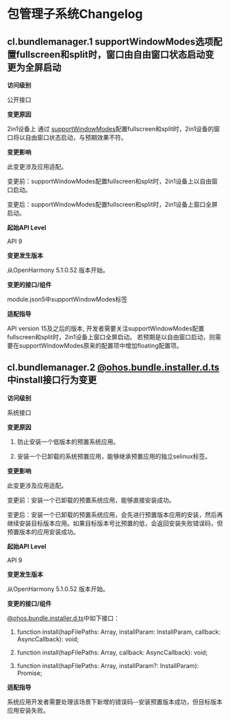 # 包管理子系统Changelog

## cl.bundlemanager.1 supportWindowModes选项配置fullscreen和split时，窗口由自由窗口状态启动变更为全屏启动

**访问级别**

公开接口

**变更原因**

2in1设备上 通过 [supportWindowModes](../../../application-dev/quick-start/module-configuration-file.md#abilities标签)配置fullscreen和split时，2in1设备的窗口将以自由窗口状态启动，与预期效果不符。

**变更影响**

此变更涉及应用适配。

变更前：supportWindowModes配置fullscreen和split时，2in1设备上以自由窗口启动。

变更后：supportWindowModes配置fullscreen和split时，2in1设备上窗口全屏启动。

**起始API Level**

API 9

**变更发生版本**

从OpenHarmony 5.1.0.52 版本开始。

**变更的接口/组件**

module.json5中supportWindowModes标签

**适配指导**

API version 15及之后的版本, 开发者需要关注supportWindowModes配置fullscreen和split时，2in1设备上窗口全屏启动。
若预期是以自由窗口启动，则需要在supportWindowModes原来的配置项中增加floating配置项。

## cl.bundlemanager.2 [@ohos.bundle.installer.d.ts](https://gitee.com/openharmony/interface_sdk-js/blob/master/api/@ohos.bundle.installer.d.ts)中install接口行为变更

**访问级别**

系统接口

**变更原因**

1. 防止安装一个低版本的预置系统应用。

2. 安装一个已卸载的系统预置应用，能够继承预置应用的独立selinux标签。

**变更影响**

此变更涉及应用适配。

变更前：安装一个已卸载的预置系统应用，能够直接安装成功。

变更后：安装一个已卸载的预置系统应用，会先进行预置版本应用的安装，然后再继续安装目标版本应用。如果目标版本号比预置的低，会返回安装失败错误码，但预置版本的应用安装成功。

**起始API Level**

API 9

**变更发生版本**

从OpenHarmony 5.1.0.52 版本开始。

**变更的接口/组件**

[@ohos.bundle.installer.d.ts](https://gitee.com/openharmony/interface_sdk-js/blob/master/api/@ohos.bundle.installer.d.ts)中如下接口：

1. function install(hapFilePaths: Array<string>, installParam: InstallParam, callback: AsyncCallback<void>): void;

2. function install(hapFilePaths: Array<string>, callback: AsyncCallback<void>): void;

3. function install(hapFilePaths: Array<string>, installParam?: InstallParam): Promise<void>;

**适配指导**

系统应用开发者需要处理该场景下新增的错误码--安装预置版本成功，但目标版本应用安装失败。